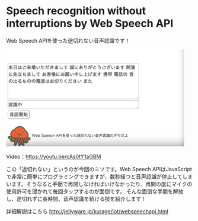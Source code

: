 # Speech recognition without interruptions by Web Speech API

Web Speech APIを使った途切れない音声認識です！

[![動画](./image/youtube.png)](https://youtu.be/cAs0tY1aGBM)

Video：https://youtu.be/cAs0tY1aGBM

この「途切れない」というのが今回のミソです。Web Speech APIはJavaScriptで非常に簡単にプログラミングできますが、数秒経つと音声認識が停止してしまいます。そうなると手動で再開しなければいけなかったり、再開の度にマイクの使用許可を聞かれて毎回タップするのが面倒です。
そんな面倒な手間を解放し、途切れずに長時間、音声認識を続ける技を紹介します！

詳細解説はこちら
http://jellyware.jp/kurage/iot/webspeechapi.html
